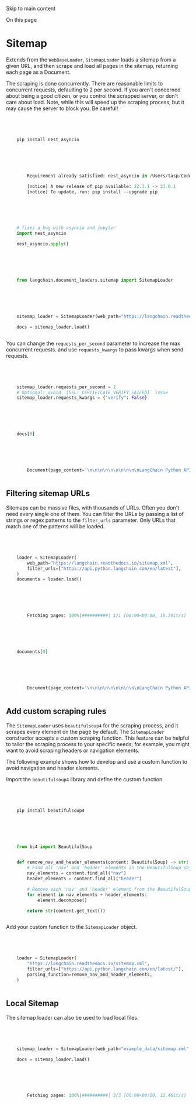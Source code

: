 

Skip to main content

On this page

# Sitemap

Extends from the `WebBaseLoader`, `SitemapLoader` loads a sitemap from a given URL, and then scrape and load all pages in the sitemap, returning each page as a Document.

The scraping is done concurrently. There are reasonable limits to concurrent requests, defaulting to 2 per second. If you aren't concerned about being a good citizen, or you control the scrapped
server, or don't care about load. Note, while this will speed up the scraping process, but it may cause the server to block you. Be careful!

```python




    pip install nest_asyncio



```


```python




        Requirement already satisfied: nest_asyncio in /Users/tasp/Code/projects/langchain/.venv/lib/python3.10/site-packages (1.5.6)

        [notice] A new release of pip available: 22.3.1 -> 23.0.1
        [notice] To update, run: pip install --upgrade pip



```


```python




    # fixes a bug with asyncio and jupyter
    import nest_asyncio

    nest_asyncio.apply()



```


```python




    from langchain.document_loaders.sitemap import SitemapLoader



```


```python




    sitemap_loader = SitemapLoader(web_path="https://langchain.readthedocs.io/sitemap.xml")

    docs = sitemap_loader.load()



```


You can change the `requests_per_second` parameter to increase the max concurrent requests. and use `requests_kwargs` to pass kwargs when send requests.

```python




    sitemap_loader.requests_per_second = 2
    # Optional: avoid `[SSL: CERTIFICATE_VERIFY_FAILED]` issue
    sitemap_loader.requests_kwargs = {"verify": False}



```


```python




    docs[0]



```


```python




        Document(page_content='\n\n\n\n\n\n\n\n\n\nLangChain Python API Reference Documentation.\n\n\n\n\n\n\n\n\n\nYou will be automatically redirected to the new location of this page.\n\n', metadata={'source': 'https://api.python.langchain.com/en/stable/', 'loc': 'https://api.python.langchain.com/en/stable/', 'lastmod': '2023-10-13T18:13:26.966937+00:00', 'changefreq': 'weekly', 'priority': '1'})



```


## Filtering sitemap URLs​

Sitemaps can be massive files, with thousands of URLs. Often you don't need every single one of them. You can filter the URLs by passing a list of strings or regex patterns to the `filter_urls`
parameter. Only URLs that match one of the patterns will be loaded.

```python




    loader = SitemapLoader(
        web_path="https://langchain.readthedocs.io/sitemap.xml",
        filter_urls=["https://api.python.langchain.com/en/latest"],
    )
    documents = loader.load()



```


```python




        Fetching pages: 100%|##########| 1/1 [00:00<00:00, 16.39it/s]



```


```python




    documents[0]



```


```python




        Document(page_content='\n\n\n\n\n\n\n\n\n\nLangChain Python API Reference Documentation.\n\n\n\n\n\n\n\n\n\nYou will be automatically redirected to the new location of this page.\n\n', metadata={'source': 'https://api.python.langchain.com/en/latest/', 'loc': 'https://api.python.langchain.com/en/latest/', 'lastmod': '2023-10-13T18:09:58.478681+00:00', 'changefreq': 'daily', 'priority': '0.9'})



```


## Add custom scraping rules​

The `SitemapLoader` uses `beautifulsoup4` for the scraping process, and it scrapes every element on the page by default. The `SitemapLoader` constructor accepts a custom scraping function. This
feature can be helpful to tailor the scraping process to your specific needs; for example, you might want to avoid scraping headers or navigation elements.

The following example shows how to develop and use a custom function to avoid navigation and header elements.

Import the `beautifulsoup4` library and define the custom function.

```python




    pip install beautifulsoup4



```


```python




    from bs4 import BeautifulSoup


    def remove_nav_and_header_elements(content: BeautifulSoup) -> str:
        # Find all 'nav' and 'header' elements in the BeautifulSoup object
        nav_elements = content.find_all("nav")
        header_elements = content.find_all("header")

        # Remove each 'nav' and 'header' element from the BeautifulSoup object
        for element in nav_elements + header_elements:
            element.decompose()

        return str(content.get_text())



```


Add your custom function to the `SitemapLoader` object.

```python




    loader = SitemapLoader(
        "https://langchain.readthedocs.io/sitemap.xml",
        filter_urls=["https://api.python.langchain.com/en/latest/"],
        parsing_function=remove_nav_and_header_elements,
    )



```


## Local Sitemap​

The sitemap loader can also be used to load local files.

```python




    sitemap_loader = SitemapLoader(web_path="example_data/sitemap.xml", is_local=True)

    docs = sitemap_loader.load()



```


```python




        Fetching pages: 100%|##########| 3/3 [00:00<00:00, 12.46it/s]



```
